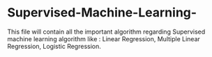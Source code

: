 # Supervised-Machine-Learning-
This file will contain all the important algorithm regarding Supervised machine learning algorithm 
like : Linear Regression, Multiple Linear Regression, Logistic Regression.
